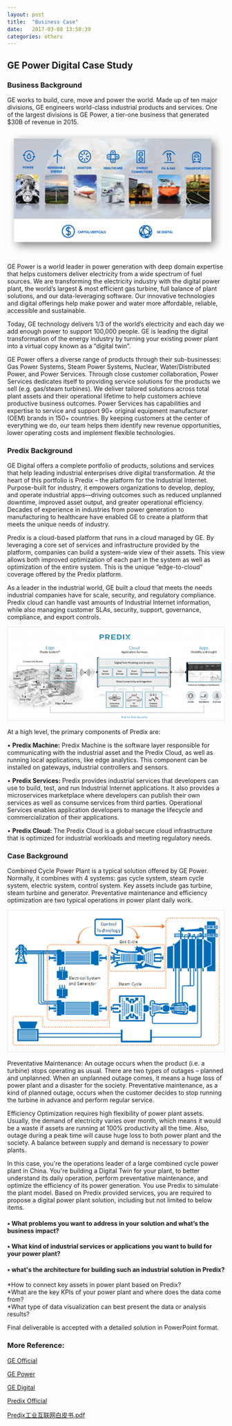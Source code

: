 ```yaml
---
layout: post
title:  "Business Case"
date:   2017-03-08 13:50:39
categories: others
---
```

## GE Power Digital Case Study

### Business Background
 

GE works to build, cure, move and power the world. Made up of ten major divisions, GE engineers world-class industrial products and services. One of the largest divisions is GE Power, a tier-one business that generated $30B of revenue in 2015.


![GE Businesses](/static/img/GEBusinesses.png)


GE Power is a world leader in power generation with deep domain expertise that helps customers deliver electricity from a wide spectrum of fuel sources. We are transforming the electricity industry with the digital power plant, the world’s largest & most efficient gas turbine, full balance of plant solutions, and our data-leveraging software. Our innovative technologies and digital offerings help make power and water more affordable, reliable, accessible and sustainable.  

Today, GE technology delivers 1/3 of the world’s electricity and each day we add enough power to support 100,000 people. GE is leading the digital transformation of the energy industry by turning your existing power plant into a virtual copy known as a “digital twin”.  

GE Power offers a diverse range of products through their sub-businesses: Gas Power Systems, Steam Power Systems, Nuclear, Water/Distributed Power, and Power Services. Through close customer collaboration, Power Services dedicates itself to providing service solutions for the products we sell (e.g. gas/steam turbines). We deliver tailored solutions across total plant assets and their operational lifetime to help customers achieve productive business outcomes. Power Services has capabilities and expertise to service and support 90+ original equipment manufacturer (OEM) brands in 150+ countries. By keeping customers at the center of everything we do, our team helps them identify new revenue opportunities, lower operating costs and implement flexible technologies.

### Predix Background
GE Digital offers a complete portfolio of products, solutions and services that help leading industrial enterprises drive digital transformation. At the heart of this portfolio is Predix – the platform for the Industrial Internet. Purpose-built for industry, it empowers organizations to develop, deploy, and operate industrial apps—driving outcomes such as reduced unplanned downtime, improved asset output, and greater operational efficiency. Decades of experience in industries from power generation to manufacturing to healthcare have enabled GE to create a platform that meets the unique needs of industry.  

Predix is a cloud-based platform that runs in a cloud managed by GE. By leveraging a core set of services and infrastructure provided by the platform, companies can build a system-wide view of their assets. This view allows both improved optimization of each part in the system as well as optimization of the entire system. This is the unique “edge-to-cloud” coverage offered by the Predix platform.  

As a leader in the industrial world, GE built a cloud that meets the needs industrial companies have for scale, security, and regulatory compliance. Predix cloud can handle vast amounts of Industrial Internet information, while also managing customer SLAs, security, support, governance, compliance, and export controls.   

![Predix Structures](/static/img/predix.png)

At a high level, the primary components of Predix are:  

•	**Predix Machine:** Predix Machine is the software layer responsible for communicating with the industrial asset and the Predix Cloud, as well as running local applications, like edge analytics. This component can be installed on gateways, industrial controllers and sensors.  

•	**Predix Services:** Predix provides industrial services that developers can use to build, test, and run Industrial Internet applications. It also provides a microservices marketplace where developers can publish their own services as well as consume services from third parties. Operational Services enables application developers to manage the lifecycle and commercialization of their applications.  

•	**Predix Cloud:** The Predix Cloud is a global secure cloud infrastructure that is optimized for industrial workloads and meeting regulatory needs.

### Case Background


Combined Cycle Power Plant is a typical solution offered by GE Power. Normally, it combines with 4 systems: gas cycle system, steam cycle system, electric system, control system. Key assets include gas turbine, steam turbine and generator. Preventative maintenance and efficiency optimization are two typical operations in power plant daily work. 

![GE Power plant](/static/img/powerplant.png)

Preventative Maintenance: An outage occurs when the product (i.e. a turbine) stops operating as usual. There are two types of outages – planned and unplanned. When an unplanned outage comes, it means a huge loss of power plant and a disaster for the society. Preventative maintenance, as a kind of planned outage, occurs when the customer decides to stop running the turbine in advance and perform regular service.  

Efficiency Optimization requires high flexibility of power plant assets. Usually, the demand of electricity varies over month, which means it would be a waste if assets are running at 100% productivity all the time. Also, outage during a peak time will cause huge loss to both power plant and the society. A balance between supply and demand is necessary to power plants.

In this case, you're the operations leader of a large combined cycle power plant in China. You're building a Digital Twin for your plant, to better understand its daily operation, perform preventative maintenance, and optimize the efficiency of its power generation. You use Predix to simulate the plant model. Based on Predix provided services, you are required to propose a digital power plant solution, including but not limited to below items.  

#### 	• What problems you want to address in your solution and what’s the business impact?
#### 	• What kind of industrial services or applications you want to build for your power plant?
#### 	• what's the architecture for building such an industrial solution in Predix?
  *How to connect key assets in power plant based on Predix?  
  *What are the key KPIs of your power plant and where does the data come from?  
  *What type of data visualization can best present the data or analysis results?   

Final deliverable is accepted with a detailed solution in PowerPoint format. 

### More Reference: 
[GE Official][geofficial]

[GE Power][gepower]

[GE Digital][gedigital]

[Predix Official][predix]

[Predix工业互联网白皮书.pdf][iiot]

[geofficial]: http://www.ge.com/cn/ 
[gepower]: http://pgchina.ge.com.cn/ 
[gedigital]: https://www.ge.com/digital/ 
[predix]: https://www.predix.io/ 
[iiot]: http://newsroom.ge.com.cn/sites/newsroom.ge.com.cn/files/Predix工业互联网白皮书.pdf 

